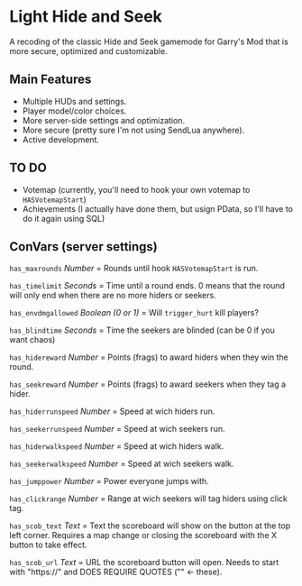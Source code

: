# Light Hide and Seek

A recoding of the classic Hide and Seek gamemode for Garry's Mod that is more secure, optimized and customizable.

## Main Features

* Multiple HUDs and settings.
* Player model/color choices.
* More server-side settings and optimization.
* More secure (pretty sure I'm not using SendLua anywhere).
* Active development.

## TO DO
* Votemap (currently, you'll need to hook your own votemap to `HASVotemapStart`)
* Achievements (I actually have done them, but usign PData, so I'll have to do it again using SQL)

## ConVars (server settings)

`has_maxrounds`  *Number* = Rounds until hook `HASVotemapStart` is run.

`has_timelimit` *Seconds* = Time until a round ends. 0 means that the round will only end when there are no more hiders or seekers.

`has_envdmgallowed` *Boolean (0 or 1)* = Will `trigger_hurt` kill players?

`has_blindtime` *Seconds* = Time the seekers are blinded (can be 0 if you want chaos)

`has_hidereward` *Number* = Points (frags) to award hiders when they win the round.

`has_seekreward` *Number* = Points (frags) to award seekers when they tag a hider.

`has_hiderrunspeed` *Number* = Speed at wich hiders run.

`has_seekerrunspeed` *Number* = Speed at wich seekers run.

`has_hiderwalkspeed` *Number* = Speed at wich hiders walk.

`has_seekerwalkspeed` *Number* = Speed at wich seekers walk.

`has_jumppower` *Number* = Power everyone jumps with.

`has_clickrange` *Number* = Range at wich seekers will tag hiders using click tag.

`has_scob_text` *Text* = Text the scoreboard will show on the button at the top left corner. Requires a map change or closing the scoreboard with the X button to take effect.

`has_scob_url` *Text* = URL the scoreboard button will open. Needs to start with "https://" and DOES REQUIRE QUOTES ("" <- these).